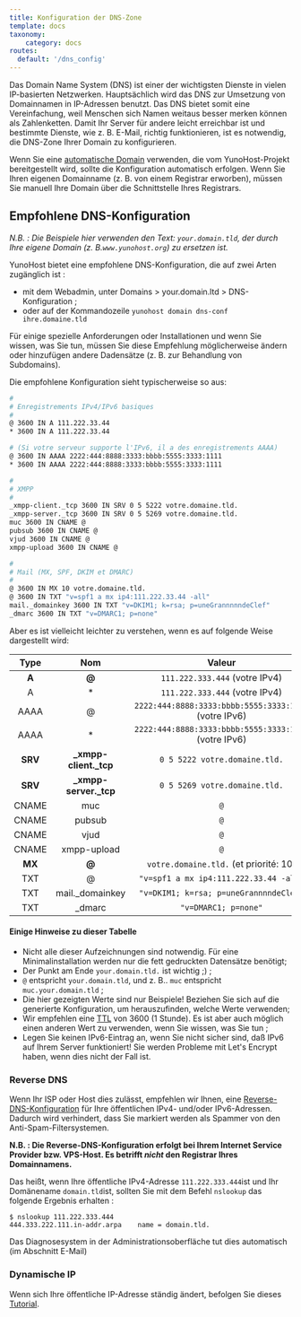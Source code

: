 ```yaml
---
title: Konfiguration der DNS-Zone
template: docs
taxonomy:
    category: docs
routes:
  default: '/dns_config'
---
```


Das Domain Name System (DNS) ist einer der wichtigsten Dienste in vielen IP-basierten Netzwerken.
Hauptsächlich wird das DNS zur Umsetzung von Domainnamen in IP-Adressen benutzt. Das DNS bietet somit eine Vereinfachung, weil Menschen sich Namen weitaus besser merken können als Zahlenketten. Damit
Ihr Server für andere leicht erreichbar ist und bestimmte Dienste, wie z. B. E-Mail, richtig funktionieren, ist es notwendig, die DNS-Zone Ihrer Domain zu konfigurieren.

Wenn Sie eine [automatische Domain](/dns_nohost_me) verwenden, die vom YunoHost-Projekt bereitgestellt wird,
sollte die Konfiguration automatisch erfolgen. Wenn Sie Ihren eigenen Domainname
(z. B. von einem Registrar erworben), müssen Sie manuell Ihre
Domain über die Schnittstelle Ihres Registrars.

## Empfohlene DNS-Konfiguration
_N.B. : Die Beispiele hier verwenden den Text: `your.domain.tld`, der durch Ihre eigene Domain (z. B.`www.yunohost.org`) zu ersetzen ist._

YunoHost bietet eine empfohlene DNS-Konfiguration, die auf zwei Arten zugänglich ist :
- mit dem Webadmin, unter Domains > your.domain.ltd > DNS-Konfiguration ;
- oder auf der Kommandozeile  `yunohost domain dns-conf ihre.domaine.tld`

Für einige spezielle Anforderungen oder Installationen und wenn Sie wissen, 
was Sie tun, müssen Sie diese Empfehlung möglicherweise ändern oder
hinzufügen andere Dadensätze (z. B. zur Behandlung von Subdomains).

Die empfohlene Konfiguration sieht typischerweise so aus:

```bash
#
# Enregistrements IPv4/IPv6 basiques
#
@ 3600 IN A 111.222.33.44
* 3600 IN A 111.222.33.44

# (Si votre serveur supporte l'IPv6, il a des enregistrements AAAA)
@ 3600 IN AAAA 2222:444:8888:3333:bbbb:5555:3333:1111
* 3600 IN AAAA 2222:444:8888:3333:bbbb:5555:3333:1111

#
# XMPP
#
_xmpp-client._tcp 3600 IN SRV 0 5 5222 votre.domaine.tld.
_xmpp-server._tcp 3600 IN SRV 0 5 5269 votre.domaine.tld.
muc 3600 IN CNAME @
pubsub 3600 IN CNAME @
vjud 3600 IN CNAME @
xmpp-upload 3600 IN CNAME @

#
# Mail (MX, SPF, DKIM et DMARC)
#
@ 3600 IN MX 10 votre.domaine.tld.
@ 3600 IN TXT "v=spf1 a mx ip4:111.222.33.44 -all"
mail._domainkey 3600 IN TXT "v=DKIM1; k=rsa; p=uneGrannnnndeClef"
_dmarc 3600 IN TXT "v=DMARC1; p=none"
```

Aber es ist vielleicht leichter zu verstehen, wenn es auf folgende Weise
dargestellt wird:

| Type    | Nom                    | Valeur                                                 |
| :-----: | :--------------------: | :----------------------------------------------------: |
|  **A**  |   **@**                |  `111.222.333.444` (votre IPv4)                        |
|    A    |   *                    |  `111.222.333.444` (votre IPv4)                        |
|  AAAA   |   @                    |  `2222:444:8888:3333:bbbb:5555:3333:1111` (votre IPv6) |
|  AAAA   |   *                    |  `2222:444:8888:3333:bbbb:5555:3333:1111` (votre IPv6) |
| **SRV** | **_xmpp-client._tcp**  |  `0 5 5222 votre.domaine.tld.`                         |
| **SRV** | **_xmpp-server._tcp**  |  `0 5 5269 votre.domaine.tld.`                         |
|  CNAME  |   muc                  |  `@`                                                   |
|  CNAME  |   pubsub               |  `@`                                                   |
|  CNAME  |   vjud                 |  `@`                                                   |
|  CNAME  |   xmpp-upload          |  `@`                                                   |
| **MX**  | **@**                  |  `votre.domaine.tld.`     (et priorité: 10)            |
|   TXT   |   @                    |  `"v=spf1 a mx ip4:111.222.33.44 -all"`                |
|   TXT   |  mail._domainkey       |  `"v=DKIM1; k=rsa; p=uneGrannnndeClef"`                |
|   TXT   |  _dmarc                |  `"v=DMARC1; p=none"`                                  |

#### Einige Hinweise zu dieser Tabelle

   - Nicht alle dieser Aufzeichnungen sind notwendig. Für eine Minimalinstallation werden nur die fett gedruckten Datensätze benötigt;
- Der Punkt am Ende `your.domain.tld.` ist wichtig ;) ;
- `@` entspricht `your.domain.tld`, und z. B.. `muc` entspricht `muc.your.domain.tld` ;
- Die hier gezeigten Werte sind nur Beispiele! Beziehen Sie sich auf die generierte Konfiguration, um herauszufinden, welche Werte verwenden;
- Wir empfehlen eine [TTL](https://fr.wikipedia.org/wiki/Time_to_Live#Le_Time_to_Live_dans_le_DNS) von 3600 (1 Stunde). Es ist aber auch möglich einen anderen Wert zu verwenden, wenn Sie wissen, was Sie tun ;
- Legen Sie keinen IPv6-Eintrag an, wenn Sie nicht sicher sind, daß IPv6 auf Ihrem Server funktioniert! Sie werden Probleme mit Let's Encrypt haben, wenn dies nicht der Fall ist.

### Reverse DNS

Wenn Ihr ISP oder Host dies zulässt, empfehlen wir Ihnen, eine
 [Reverse-DNS-Konfiguration](https://fr.wikipedia.org/wiki/Domain_Name_System#R%C3%A9solution_inverse)
für Ihre öffentlichen IPv4- und/oder IPv6-Adressen. Dadurch wird verhindert, dass Sie markiert werden
als Spammer von den Anti-Spam-Filtersystemen.

**N.B. : Die Reverse-DNS-Konfiguration erfolgt bei Ihrem Internet Service Provider bzw. VPS-Host. Es betrifft *nicht* den Registrar Ihres Domainnamens.**

Das heißt, wenn Ihre öffentliche IPv4-Adresse `111.222.333.444`ist  und Ihr
Domänename `domain.tld`ist, sollten Sie mit dem Befehl 
`nslookup` das folgende Ergebnis erhalten :

```shell
$ nslookup 111.222.333.444
444.333.222.111.in-addr.arpa    name = domain.tld.
```

Das Diagnosesystem in der Administrationsoberfläche tut dies automatisch (im Abschnitt E-Mail)

### Dynamische IP

Wenn sich Ihre öffentliche IP-Adresse ständig ändert, befolgen Sie dieses [Tutorial](/dns_dynamicip).
